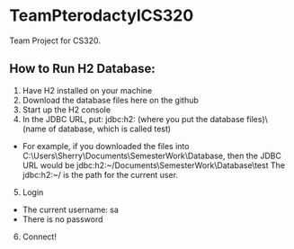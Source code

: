 # TeamPterodactylCS320
Team Project for CS320. 

## How to Run H2 Database:

1. Have H2 installed on your machine
2. Download the database files here on the github
3. Start up the H2 console
4. In the JDBC URL, put: jdbc:h2: (where you put the database files)\\ (name of database, which is called test)
* For example, if you downloaded the files into C:\\Users\\Sherry\Documents\\SemesterWork\\Database, then the JDBC URL would be jdbc:h2:~/Documents\\SemesterWork\\Database\\test  The jdbc:h2:~/ is the path for the current user.
5. Login
* The current username: sa
* There is no password
6. Connect!


